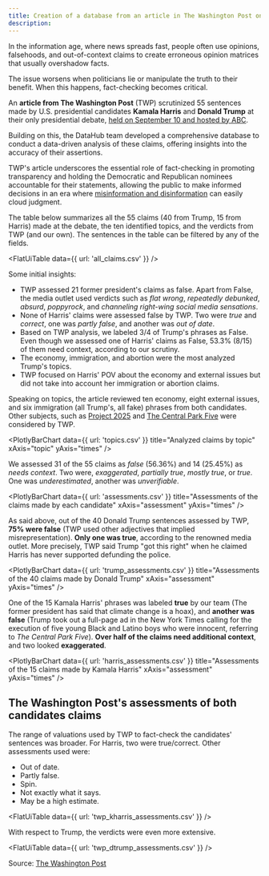 ```yaml
---
title: Creation of a database from an article in The Washington Post on verifications of 55 phrases said by Kamala Harris and Donald Trump in the last presidential debate
description: 
---
```


In the information age, where news spreads fast, people often use opinions, falsehoods, and out-of-context claims to create erroneous opinion matrices that usually overshadow facts.

The issue worsens when politicians lie or manipulate the truth to their benefit. When this happens, fact-checking becomes critical.

An **article from The Washington Post** (TWP) scrutinized 55 sentences made by U.S. presidential candidates **Kamala Harris** and **Donald Trump** at their only presidential debate, [held on September 10 and hosted by ABC](https://abcnews.go.com/Politics/harris-trump-presidential-debate-transcript/story?id=113560542).

Building on this, the DataHub team developed a comprehensive database to conduct a data-driven analysis of these claims, offering insights into the accuracy of their assertions. 

TWP's article underscores the essential role of fact-checking in promoting transparency  and holding the Democratic and Republican nominees accountable for their statements, allowing the public to make informed decisions in an era where [misinformation and disinformation](https://www.dictionary.com/e/misinformation-vs-disinformation-get-informed-on-the-difference/) can easily cloud judgment.

The table below summarizes all the 55 claims (40 from Trump, 15 from Harris) made at the debate, the ten identified topics, and the verdicts from TWP (and our own). The sentences in the table can be filtered by any of the fields.

<FlatUiTable
  data={{
    url: 'all_claims.csv'
  }}
 />

Some initial insights:

- TWP assessed 21 former president's claims as false. Apart from False, the media outlet used verdicts such as *flat wrong*, *repeatedly debunked*, *absurd*, *poppyrock*, and *channeling right-wing social media sensations*.
- None of Harris' claims were assessed false by TWP. Two were *true* and *correct*, one was *partly false*, and another was *out of date*.
- Based on TWP analysis, we labeled 3/4 of Trump's phrases as False. Even though we assessed one of Harris' claims as False, 53.3% (8/15) of them need context, according to our scrutiny.
- The economy, immigration, and abortion were the most analyzed Trump's topics. 
- TWP focused on Harris' POV about the economy and external issues but did not take into account her immigration or abortion claims.

Speaking on topics, the article reviewed ten economy, eight external issues, and six immigration (all Trump's, all fake) phrases from both candidates. Other subjects, such as [Project 2025](https://static.project2025.org/2025_MandateForLeadership_FULL.pdf) and [The Central Park Five](https://www.bbc.com/news/newsbeat-48609693) were considered by TWP.

<PlotlyBarChart
  data={{
    url: 'topics.csv'
  }}
  title="Analyzed claims by topic"
  xAxis="topic"
  yAxis="times"
/>

We assessed 31 of the 55 claims as *false* (56.36%) and 14 (25.45%) as *needs context*. Two were, *exaggerated*, *partially true*, *mostly true*, or *true*. One was *underestimated*, another was *unverifiable*.

<PlotlyBarChart
  data={{
    url: 'assessments.csv'
  }}
  title="Assessments of the claims made by each candidate"
  xAxis="assessment"
  yAxis="times"
/>

As said above, out of the 40 Donald Trump sentences assessed by TWP, **75% were false** (TWP used other adjectives that implied misrepresentation). **Only one was true**, according to the renowned media outlet. More precisely, TWP said Trump "got this right" when he claimed Harris has never supported defunding the police.

<PlotlyBarChart
  data={{
    url: 'trump_assessments.csv'
  }}
  title="Assessments of the 40 claims made by Donald Trump"
  xAxis="assessment"
  yAxis="times"
/>

One of the 15 Kamala Harris' phrases was labeled **true** by our team (The former president has said that climate change is a hoax), and **another was false** (Trump took out a full-page ad in the New York Times calling for the execution of five young Black and Latino boys who were innocent, referring to *The Central Park Five*). **Over half of the claims need additional context**, and two looked **exaggerated**.

<PlotlyBarChart
  data={{
    url: 'harris_assessments.csv'
  }}
  title="Assessments of the 15 claims made by Kamala Harris"
  xAxis="assessment"
  yAxis="times"
/>

## The Washington Post's assessments of both candidates claims

The range of valuations used by TWP to fact-check the candidates' sentences was broader. For Harris, two were true/correct. Other assessments used were:

- Out of date.
- Partly false.
- Spin.
- Not exactly what it says.
- May be a high estimate.

<FlatUiTable
  data={{
    url: 'twp_kharris_assessments.csv'
  }}
 />

With respect to Trump, the verdicts were even more extensive.

<FlatUiTable
  data={{
    url: 'twp_dtrump_assessments.csv'
  }}
 /> 

 Source: [The Washington Post](https://www.washingtonpost.com/politics/2024/09/11/fact-check-presidential-debate-harris-trump/)
 
